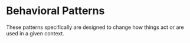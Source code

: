 # Behavioral Patterns

These patterns specifically are designed to change how things act or are used in
a given context.
